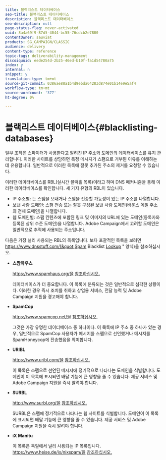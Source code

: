 ```yaml
---
title: 블랙리스트 데이터베이스
seo-title: 블랙리스트 데이터베이스
description: 블랙리스트 데이터베이스
seo-description: null
page-status-flag: never-activated
uuid: 8a4a69f9-87d5-4044-bc55-76cdcb2e7800
contentOwner: sauviat
products: SG_CAMPAIGN/CLASSIC
audience: delivery
content-type: reference
topic-tags: deliverability-management
discoiquuid: eede254d-2b25-46ed-b10f-fa1d54780a75
index: y
internal: n
snippet: y
translation-type: tm+mt
source-git-commit: 0386ae88a1b4d9ebda64283d874e01b14e9e5af4
workflow-type: tm+mt
source-wordcount: '377'
ht-degree: 0%

---
```



# 블랙리스트 데이터베이스{#blacklisting-databases}

일부 조직은 스파이더가 사용한다고 알려진 IP 주소와 도메인의 데이터베이스를 유지 관리합니다. 이러한 사이트를 상담하면 특정 메시지가 스팸으로 거부된 이유를 이해하는 데 유용합니다. 일반적으로 이러한 목록에 잘못 추가된 주소의 제거를 요청할 수 있습니다.

이러한 데이터베이스를 RBL(실시간 블랙홀 목록)이라고 하며 DNS 메커니즘을 통해 이러한 데이터베이스를 확인합니다. 세 가지 유형의 RBL이 있습니다.

* IP 주소별: 는 스팸을 보내거나 스팸을 전송할 가능성이 있는 IP 주소를 나열합니다.
* 보낸 사람 도메인: 스팸 전송 또는 잘못 구성된 보낸 사람 도메인(바운스 메일 주소의 전체 도메인)을 나열합니다.
* 웹 도메인별: 스팸 컨텐츠에 포함된 링크 및 이미지의 URL에 있는 도메인(등록자와 등록된 상위 수준 도메인)을 나열합니다. Adobe Campaign에서 고려할 도메인은 일반적으로 추적에 사용되는 주소입니다.

다음은 가장 널리 사용되는 RBL의 목록입니다. 보다 포괄적인 목록을 보려면 https://www.dnsstuff.com/(&quot;Spam Blacklist [Lookup](https://tools.dnsstuff.com/) &quot; 양식)을 참조하십시오.

* **스팜하우스**

   https://www.spamhaus.org/을 [참조하십시오.](https://www.spamhaus.org/)

   데이터베이스가 더 중요합니다. 이 목록에 분류되는 것은 일반적으로 심각한 상황이다. 이러한 경우 즉시 조치를 취하고 상업용 서비스, 전달 능력 및 Adobe Campaign 지원을 경고해야 합니다.

* **SpamCop**

   https://www.spamcop.net/을 [참조하십시오.](https://www.spamcop.net/)

   그것은 가장 유명한 데이터베이스 중 하나이다. 이 목록에 IP 주소 중 하나가 있는 경우, 일반적으로 SpamCop 사용자가 메시지를 스팸으로 선언했거나 메시지를 SpamHoneycop에 전송했음을 의미합니다.

* **URIBL**

   https://www.uribl.com/을 [참조하십시오.](https://www.uribl.com/)

   이 목록은 스팸으로 선언된 메시지에 정기적으로 나타나는 도메인을 식별합니다. 도메인이 이 목록에 표시되면 배달 기능에 큰 영향을 줄 수 있습니다. 제공 서비스 및 Adobe Campaign 지원을 즉시 알려야 합니다.

* **SURBL**

   http://www.surbl.org/을 [참조하십시오.](http://www.surbl.org/)

   SURBL은 스팸에 정기적으로 나타나는 웹 사이트를 식별합니다. 도메인이 이 목록에 표시되면 배달 기능에 큰 영향을 줄 수 있습니다. 제공 서비스 및 Adobe Campaign 지원을 즉시 알려야 합니다.

* **iX Manitu**

   이 목록은 독일에서 널리 사용되는 IP 목록입니다. https://www.heise.de/ix/nixspam/을 [참조하십시오.](https://www.heise.de/ix/nixspam/)

<!--* SORBS

  [https://www.nl.sorbs.net](https://www.nl.sorbs.net) compiles a list of IP addresses that are reputed to be dynamic IP address (i.e. attributed temporarily to ISP subscribers) or "open relay" addresses. Certain domains check whether the IP address of a sender is not listed on this site before accepting email. Checking the IP addresses on this site can prove useful.-->